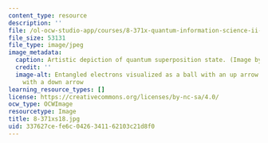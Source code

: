 ```yaml
---
content_type: resource
description: ''
file: /ol-ocw-studio-app/courses/8-371x-quantum-information-science-ii-spring-2018/337627cefe6c0426341162103c21d8f0_8-371xs18.jpg
file_size: 53131
file_type: image/jpeg
image_metadata:
  caption: Artistic depiction of quantum superposition state. (Image by Isaac Chuang.)
  credit: ''
  image-alt: Entangled electrons visualized as a ball with an up arrow and a ball
    with a down arrow
learning_resource_types: []
license: https://creativecommons.org/licenses/by-nc-sa/4.0/
ocw_type: OCWImage
resourcetype: Image
title: 8-371xs18.jpg
uid: 337627ce-fe6c-0426-3411-62103c21d8f0
---
```

